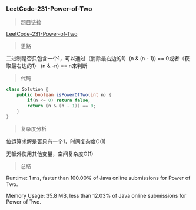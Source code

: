 ### LeetCode-231-Power-of-Two

> 题目链接

[LeetCode-231-Power-of-Two](https://leetcode.com/problems/power-of-two/)

> 思路

二进制是否只包含一个1，可以通过（消除最右边的1）(n & (n - 1)) == 0或者（获取最右边的1） (n & -n) == n来判断

> 代码

```java
class Solution {
    public boolean isPowerOfTwo(int n) {
        if(n <= 0) return false;
        return (n & (n - 1)) == 0;
    }
}
```

> 复杂度分析

位运算求解是否只有一个1，时间复杂度O(1)

无额外使用其他变量，空间复杂度O(1)

> 总结

Runtime: 1 ms, faster than 100.00% of Java online submissions for Power of Two.

Memory Usage: 35.8 MB, less than 12.03% of Java online submissions for Power of Two.
